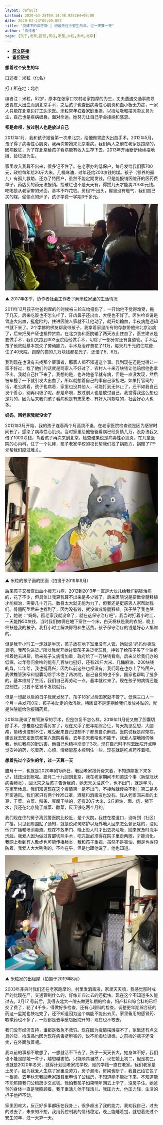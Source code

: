 ```yaml
---
layout: default
Lastmod: 2020-03-28T09:14:48.928364+00:00
date: 2020-02-23T00:00:00Z
title: "疫情下的深呼吸 | 想着先过个安生的年，过一天算一天"
author: "协作者"
tags: [孩子,老家,医院,现在,家里,米粒,手术,北京]
---
```


* [**原文链接**](https://mp.weixin.qq.com/s/SfPvmo7R5RLvFl-n-KJRMw)
* [**备份链接**](http://archive.vn/8k0zG)


**想着过个安生的年**

口述者：米粒（化名）

打工所在地：北京

编者注：米粒，52岁，原本在张家口农村老家跑摩的为生，丈夫遭遇交通事故导致胃底大出血而到北京手术，之后孩子也查出病毒性心肌炎和血小板无力症，一家人只能在北京边打工边求医。米粒常年扛着家庭重担，以捡垃圾和摆摊卖文具为生，自己也是疾病缠身。面对命运，她努力让自己学会接纳和感恩。

**都是命呗，放过别人也是放过自己**

  

2012年1月，我和孩子她爸第一次来北京，给他做胃底大出血手术。2012年5月，孩子得了病毒性心肌炎，我再次带她来北京看病。我们两人之前在老家是跑摩的。因病致贫，为了在北京给孩子看病能有收入生存下去，2013年开始断断续续摆地摊、捡垃圾为生。

家里收入我算不出来，很多记不住了。在老家办的低保户，每月发给我们家700元，政府每年给20斤大米，几桶麻油，过年还给200块钱的煤。孩子（领养的孤儿）有孤儿救助，还办了特困户，虽然不能定期发钱，但是能报销医院开的医药费单子，药店买的药无法报销。捡破烂也不是天天有，得攒几天才能卖20/30元钱。吃喝是从老家带的米面，基本不咋花钱。房租1千出头，屋里没有暖气，我们自己买的煤，偷偷点的炉子，孩子学费一学期3千多元。

![](/images/post/a0a3eefeccedcfee98ba1e62f1227a23.jpg)

▲ 2017年冬季，协作者社会工作者了解米粒家里的生活情况  

  

2011年12月孩子他爸跑摩的的时候被三轮车给撞伤了，一开始他不觉得难受，拖了几天，后来吃饭也不怎么样了，牙齿鼻子还出血，大便也不好了。医生检查说是胃底大出血，挺危险的，住进医院人家就不让他动了，就开始输血，半夜病危通知书就下来了。2个学佛的佛友帮我带孩子，我拿着家里所有的存款带他来北京治病了，后来把房产证也抵押贷款。在北京协和医院输了两天液止住血了，医生建议是要做手术，我们又跑到302医院给他做手术，切除了一部分胃还有食道管。手术后孩子他爸就基本丧失了劳动能力。手术及治疗费花了11万，每天几千元的住院费，住了40天院。跑摩的攒的几万块钱都花光了，还借了5、6万。

我到现在也没有去找那个肇事者，那家人都不知道这个事。我到现在还是觉得让一家不好过，找了他们的话就是两家人不好过了，农村人十来万块钱让他赔偿他也拿不出。我就自己扛下来了，我想的是，也许她爸早就有病，但是一直没发现，然后被车撞了一下就引发大出血了，所以就想着自己的事自己承担吧。如果打官司的话，老公病着，孩子也病着，家里也没其他人，可能打到无休止了，还不如我自己发个善心，别再纠缠了呢。都是命呗，放过别人也是放过自己。我觉得我这么想也是对的，因为后来我们孩子看病也是有志愿者、有好人捐款啥的，社会好心人也多。 

**妈妈，回老家我就没命了**

  

2012年3月开始，我的孩子连着两个月高烧不退，在老家医院检查说是因为感冒时间长了，感染了病毒性心肌炎。当时家里给他爸爸看病已经负债几万，没办法我又借了1000块钱，背着孩子再次来到北京。检查结果说是病毒性心肌炎，在儿童医院的心内科，住了一个礼拜，孩子老家学校的校长帮我们找了捐款方，捐赠了7千元帮我们度过难关。

![](/images/post/80ba30a65408c1f63543ead85dba4742.jpg)

▲ 米粒的孩子画的图画（拍摄于2019年8月）

  

后来孩子又检查出血小板无力症，2012到2013年一直是大伙儿给我们捐钱治病的，花了不少，但具体让我算我算不出来是多少钱了。后来医院说是要做骨髓移植才能根治，需要几十万元，数目太大就无能为力了，但我还是挺感恩人家帮助我们。骨髓配型后来也找到了，因为没有钱，就没做成骨髓移植。孩子哭了我也哭了，她说：“妈妈，回老家我就没命了，就在这保守治疗吧”。我当时打着小时工，一天能挣50块钱。当时我们娘俩在地下室住一个床，白天棉袄是我的衣服，晚上棉袄是我的被子。我打小时工解决房租和生活费，孩子保守治疗的钱是好心人捐赠的。

但是我干小时工一走就是半天，孩子放在地下室里没有人管。她就说“妈妈你卖玩具吧，我帮你进货。”所以我就开始背着孩子进货卖玩具，挣钱了给孩子买了个轮椅推着她去进货。后来孩子又病情加重，政府给了一万块钱看病，后来又给我们办的低保，过年慰问金啥的能有几百块也挺好，还有20斤大米、几桶麻油、200块钱的煤，年年给，我也挺高兴，因为以前这些也都没有。我们现在也办上了特困户，我做椎管狭窄和胆囊切除手术住了两次院，自己自费的也不多，国家也帮助了挺多的，基本维持了生活，我们自己再劳动一点，基本就过来了。现在孩子的病情还能控制住，只要不感冒不发烧就行。

但是一想起以后的日子我就发愁了，孩子18岁以后国家就不管了。低保三口人一个月一共发700元，孩子补助走的救济款，特困证不是定期给我们发放补贴的，就是住院能给你报销药费。

2018年我做了椎管狭窄的手术，但是恢复不怎么样。2019年11月份又做了胆囊切除手术，颈椎疼也变得厉害了，现在又添了更年期综合征，每天胡思乱想，大脑疼，情绪也控制不住，难受起来自己控制不了都想自杀解脱。医院说我是抑郁症，建议我去安定医院和第六医院看看。去年冬天我啥也不能干，我爱人摆地摊伺候我，他见我病的挺厉害，他自己也精神崩溃了3次，现在自己时不时去医院开点睡觉安神的药，吃着药，心烦、情绪能基本控制住一些，现在就是吃点药养着呗。

**想着先过个安生的年，过一天算一天**

  

腊月十一，也就是2020年的1月5日，我回老家报药费来着，不知道能报下来多少，钱还没到账呢。腊月二十九回到北京，我在老家期间不知道这个事（新型冠状病毒肺炎），回北京之后孩子告诉我的，她天天关注这个，也不出门，就是学习，在家里休息。我们知道现在这个疫情第一是不出门，不接触就传染不到；第二是多开窗通风。我们家只有两个N95口罩，酒精和消毒液也没有。我从老家回来拿的土豆、干菜、白菜、粉条、豆腐干啥的，还有20斤大米、2斤麻油、面、肉、猪下水，我还在北京腌了咸菜、酸菜，反正够吃两个月的。

我们现在住的房子离武警医院比较近，是个大院，我住在楼道口，没听到（社区）广播，只见到周围贴了通知，就是说如何防护以及外地人回来怎么登记啥的，没见他们广播和喷消毒液。现在不敢串门、晚上没人时才出去扔垃圾，回来就及时洗手洗脸。我爱人因为做过胃部切除手术，吃完饭必须得在院子里走两圈，才能消化。我网上看到有人散步也可能传播肺炎，我和孩子重视，虽然不是害怕，但是也得预防着。我爱人大大咧咧的，不咋在乎，但是也跟他说了，他也知道。

![](/images/post/69d7351201f6e6bea816d6147dc38644.jpg)

▲ 米粒家的出租屋（拍摄于2019年8月）

2003年非典时我们还在老家跑摩的，村里发消毒液，家里天天喷，我感觉那时戒严的比现在严，交通管制什么的，好像非典过去的还挺快。现在这个不知道多久能过去。2月17 号前后，我得去北大一院去做更年期的检查，妇产科和综合科的已经交了费了，花了4千多，得做好多检查，还有心理科的检查。调整更年期综合征的药这一星期也快吃完了，还不知道因为这个病能不能出去买。家里备用的感冒药、咳嗽药也不多了，一般都是去半壁店医院开的，现在也不敢去。

我们没有经济支持，谁都是救急不救穷。现在因为疫情摆摊摆不了，家里还有点文具的货。捡废品也因为现在病毒挺厉害的，说不能掏垃圾桶。之前捡的瓶子还没卖，在外面放着呢。

  

我以前的事都不敢想了，一想就活不下去了。孩子一天天长大，她身体不好，我们也不能照顾她一辈子，越想越害怕，只能顺其自然了。现在她上初二，但是初三，也就是2020年冬天，就得计划回老家找学校，她的学籍一直在老家。我们老家是土房子，因为我爱人生病了家里没劳力，房子漏雨，房梁也断了，我自己给它包了一根梁。去年秋天我回老家跟县里申请了公租房，不知道能不能批下来，不知道能不能照顾我们公租房少交点钱。我怕我孩子如果明年回去上学了，没房子住。她爸爸的身体一直是我照顾着，我干重活儿他干轻活儿，我压力大，他压力轻，生活的担子他担不动。

家里困难大，反正好多事都压在我身上，很多超出了我的能力。我劝我自己，过去的过去了，未来的不想，我用药控制我的情绪稳定，晚上能睡着觉，就想着先过个安生的年，过一天算一天。

